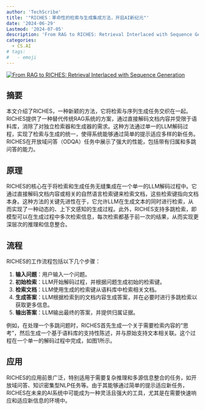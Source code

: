 ```yaml
---
author: 'TechScribe'
title: '"RICHES：革命性的检索与生成集成方法，开启AI新纪元"'
date: '2024-06-29'
Lastmod: '2024-07-05'
description: 'From RAG to RICHES: Retrieval Interlaced with Sequence Generation'
categories:
  - CS.AI
# tags:
#   - emoji
---
```


[![From RAG to RICHES: Retrieval Interlaced with Sequence Generation](https://arxiv-research-1301205113.cos.ap-guangzhou.myqcloud.com/images/2407.00361v1.pdf_0.jpg)](https://arxiv.org/abs/2407.00361v1)

## 摘要

本文介绍了RICHES，一种新颖的方法，它将检索与序列生成任务交织在一起。RICHES提供了一种替代传统RAG系统的方案，通过直接解码文档内容并受限于语料库，消除了对独立检索器和生成器的需求。这种方法通过单一的LLM解码过程，实现了检索与生成的统一，使得系统能够通过简单的提示适应多样的新任务。RICHES在开放域问答（ODQA）任务中展示了强大的性能，包括带有归属和多跳问答的能力。<!--more-->

## 原理

RICHES的核心在于将检索和生成任务无缝集成在一个单一的LLM解码过程中。它通过直接解码文档内容或相关的自然语言检索键来检索文档，这些检索键指向文档本身。这种方法的关键先进性在于，它允许LLM在生成文本的同时进行检索，从而实现了一种动态的、上下文感知的生成过程。此外，RICHES支持多跳检索，即模型可以在生成过程中多次检索信息，每次检索都基于前一次的结果，从而实现更深层次的推理和信息整合。

## 流程

RICHES的工作流程包括以下几个步骤：
1. **输入问题**：用户输入一个问题。
2. **初始检索**：LLM开始解码过程，并根据问题生成初始的检索键。
3. **检索文档**：LLM使用生成的检索键从语料库中检索相关文档。
4. **生成答案**：LLM根据检索到的文档内容生成答案，并在必要时进行多跳检索以获取更多信息。
5. **输出答案**：LLM输出最终的答案，并提供归属证据。

例如，在处理一个多跳问题时，RICHES首先生成一个关于需要检索内容的“思考”，然后生成一个基于语料库的支持性陈述，并与原始支持文本相关联。这个过程在一个单一的解码过程中完成，如图1所示。

## 应用

RICHES的应用前景广泛，特别适用于需要复杂推理和多源信息整合的任务，如开放域问答、知识密集型NLP任务等。由于其能够通过简单的提示适应新任务，RICHES在未来的AI系统中可能成为一种灵活且强大的工具，尤其是在需要快速响应和适应新信息的环境中。